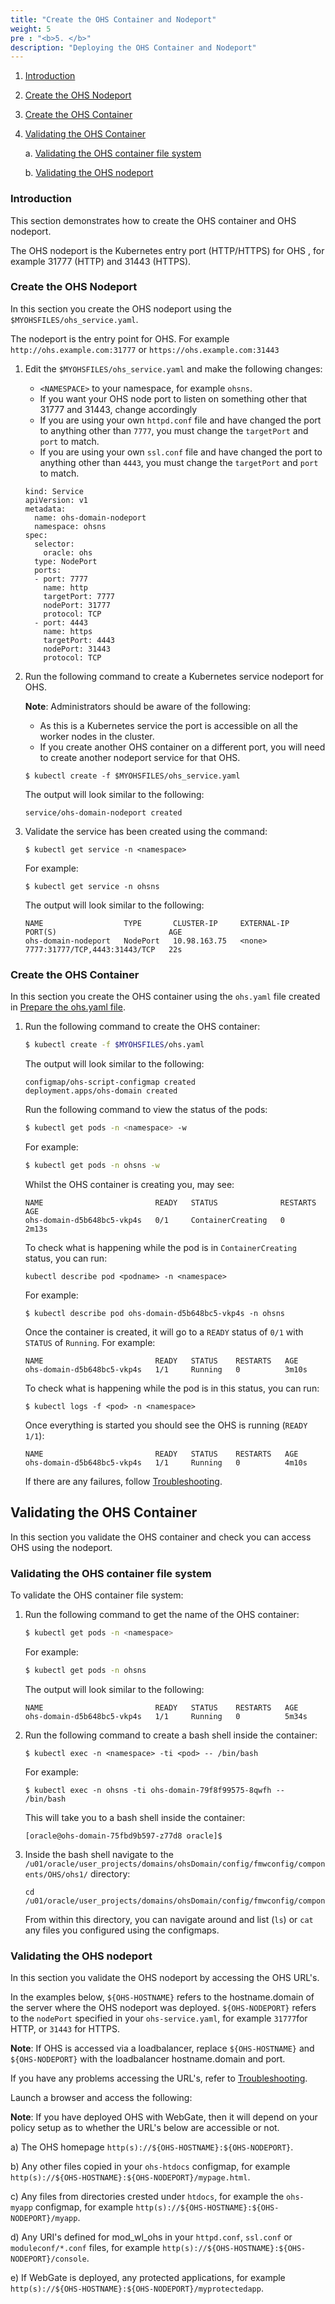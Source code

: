 ```yaml
---
title: "Create the OHS Container and Nodeport"
weight: 5
pre : "<b>5. </b>"
description: "Deploying the OHS Container and Nodeport"
---
```


1. [Introduction](#introduction)
1. [Create the OHS Nodeport](#create-the-ohs-nodeport)
1. [Create the OHS Container](#create-the-ohs-container)
1. [Validating the OHS Container](#validating-the-ohs-container)
    
	a. [Validating the OHS container file system](#validating-the-ohs-container-file-system)
	
	b. [Validating the OHS nodeport](#validating-the-ohs-nodeport)

	
### Introduction

This section demonstrates how to create the OHS container and OHS nodeport.

The OHS nodeport is the Kubernetes entry port (HTTP/HTTPS) for OHS , for example 31777 (HTTP) and 31443 (HTTPS).

### Create the OHS Nodeport

In this section you create the OHS nodeport using the `$MYOHSFILES/ohs_service.yaml`. 

The nodeport is the entry point for OHS. For example `http://ohs.example.com:31777` or `https://ohs.example.com:31443`

1. Edit the `$MYOHSFILES/ohs_service.yaml` and make the following changes:

   + `<NAMESPACE>` to your namespace, for example `ohsns`.
   + If you want your OHS node port to listen on something other that 31777 and 31443, change accordingly
   + If you are using your own `httpd.conf` file and have changed the port to anything other than `7777`, you must change the `targetPort` and `port` to match.
   + If you are using your own `ssl.conf` file and have changed the port to anything other than `4443`, you must change the `targetPort` and `port` to match.
	
	
   ```
   kind: Service
   apiVersion: v1
   metadata:
     name: ohs-domain-nodeport
     namespace: ohsns
   spec:
     selector:
       oracle: ohs
     type: NodePort
     ports:
     - port: 7777
       name: http
       targetPort: 7777
       nodePort: 31777
       protocol: TCP
     - port: 4443
       name: https
       targetPort: 4443
       nodePort: 31443
       protocol: TCP
   ```
	

1. Run the following command to create a Kubernetes service nodeport for OHS.

   **Note**: Administrators should be aware of the following:
	
   + As this is a Kubernetes service the port is accessible on all the worker nodes in the cluster.
   + If you create another OHS container on a different port, you will need to create another nodeport service for that OHS.


   ```
   $ kubectl create -f $MYOHSFILES/ohs_service.yaml
   ```
	
   The output will look similar to the following:
	
   ```
   service/ohs-domain-nodeport created
   ```
	
1. Validate the service has been created using the command:
   
   ```
   $ kubectl get service -n <namespace>
   ```
	
   For example:
	
   ```
   $ kubectl get service -n ohsns
   ```
	
   The output will look similar to the following:
	
   ```
   NAME                  TYPE       CLUSTER-IP     EXTERNAL-IP   PORT(S)                         AGE
   ohs-domain-nodeport   NodePort   10.98.163.75   <none>        7777:31777/TCP,4443:31443/TCP   22s
   ```
	
	

### Create the OHS Container

In this section you create the OHS container using the `ohs.yaml` file created in [Prepare the ohs.yaml file](../prepare-your-environment#prepare-the-ohsyaml-file).


1. Run the following command to create the OHS container:

   ```bash
   $ kubectl create -f $MYOHSFILES/ohs.yaml
   ```
   
   
   The output will look similar to the following:

   ```
   configmap/ohs-script-configmap created
   deployment.apps/ohs-domain created
   ```
	
   Run the following command to view the status of the pods:
   
   ```bash
   $ kubectl get pods -n <namespace> -w
   ```
	
   For example:
	
	
   ```bash
   $ kubectl get pods -n ohsns -w
   ```
	
   Whilst the OHS container is creating you, may see:
	
   ```
   NAME                         READY   STATUS              RESTARTS   AGE
   ohs-domain-d5b648bc5-vkp4s   0/1     ContainerCreating   0          2m13s
   ```
	
   To check what is happening while the pod is in `ContainerCreating` status, you can run:
	
   ```
   kubectl describe pod <podname> -n <namespace>
   ```
	
   For example:
	
   ```
   $ kubectl describe pod ohs-domain-d5b648bc5-vkp4s -n ohsns
   ```
	
   Once the container is created, it will go to a `READY` status of `0/1` with `STATUS` of `Running`. For example:
	
   ```
   NAME                         READY   STATUS    RESTARTS   AGE
   ohs-domain-d5b648bc5-vkp4s   1/1     Running   0          3m10s
   ```
	
   To check what is happening while the pod is in this status, you can run:
	
   ```
   $ kubectl logs -f <pod> -n <namespace>
   ```
		
   Once everything is started you should see the OHS is running (`READY 1/1`):
   
   ```
   NAME                         READY   STATUS    RESTARTS   AGE
   ohs-domain-d5b648bc5-vkp4s   1/1     Running   0          4m10s
   ```

   If there are any failures, follow [Troubleshooting](../troubleshooting).


	


## Validating the OHS Container

In this section you validate the OHS container and check you can access OHS using the nodeport.

### Validating the OHS container file system

To validate the OHS container file system:

1. Run the following command to get the name of the OHS container:

  
   ```bash
   $ kubectl get pods -n <namespace>
   ```
	
   For example:
	
	
   ```bash
   $ kubectl get pods -n ohsns
   ```
	
   The output will look similar to the following:
	
   ```
   NAME                         READY   STATUS    RESTARTS   AGE
   ohs-domain-d5b648bc5-vkp4s   1/1     Running   0          5m34s
   ```

1. Run the following command to create a bash shell inside the container:

   ```
   $ kubectl exec -n <namespace> -ti <pod> -- /bin/bash
   ```
	
   For example:
	
   ```
   $ kubectl exec -n ohsns -ti ohs-domain-79f8f99575-8qwfh -- /bin/bash
   ```
	
   This will take you to a bash shell inside the container:
	
   ```
   [oracle@ohs-domain-75fbd9b597-z77d8 oracle]$
   ```

1. Inside the bash shell navigate to the `/u01/oracle/user_projects/domains/ohsDomain/config/fmwconfig/components/OHS/ohs1/` directory:

   ```
   cd  /u01/oracle/user_projects/domains/ohsDomain/config/fmwconfig/components/OHS/ohs1/
   ```	
	
   From within this directory, you can navigate around and list (`ls`) or  `cat` any files you configured using the configmaps.



### Validating the OHS nodeport

In this section you validate the OHS nodeport by accessing the OHS URL's.

In the examples below, `${OHS-HOSTNAME}` refers to the hostname.domain of the server where the OHS nodeport was deployed. `${OHS-NODEPORT}` refers to the `nodePort` specified in your `ohs-service.yaml`, for example `31777`for HTTP, or `31443` for HTTPS.

**Note**: If OHS is accessed via a loadbalancer, replace `${OHS-HOSTNAME}` and `${OHS-NODEPORT}` with the loadbalancer hostname.domain and port.

If you have any problems accessing the URL's, refer to [Troubleshooting](../troubleshooting).
	
Launch a browser and access the following:

   **Note**: If you have deployed OHS with WebGate, then it will depend on your policy setup as to whether the URL's below are accessible or not.

   a) The OHS homepage `http(s)://${OHS-HOSTNAME}:${OHS-NODEPORT}`.
	
   b) Any other files copied in your `ohs-htdocs` configmap, for example `http(s)://${OHS-HOSTNAME}:${OHS-NODEPORT}/mypage.html`.
	
   c) Any files from directories crested under `htdocs`, for example the `ohs-myapp` configmap, for example `http(s)://${OHS-HOSTNAME}:${OHS-NODEPORT}/myapp`.
	
   d) Any URI's defined for mod_wl_ohs in your `httpd.conf`, `ssl.conf` or `moduleconf/*.conf` files, for example `http(s)://${OHS-HOSTNAME}:${OHS-NODEPORT}/console`.
	
   e) If WebGate is deployed, any protected applications, for example `http(s)://${OHS-HOSTNAME}:${OHS-NODEPORT}/myprotectedapp`.
	

	
	
